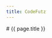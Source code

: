 ```yaml
---
title: CodeFutz
---
```

<link rel="shortcut icon" type="image/x-icon" href="images/favicon.ico">
# {{ page.title }}
